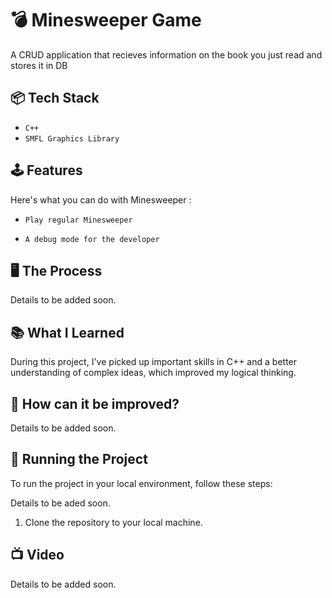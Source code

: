 # 💣 Minesweeper Game

A CRUD application that recieves information on the book you just read and stores it in DB

## 📦 Tech Stack

- `C++`
- `SMFL Graphics Library`

## 🕹️ Features

Here's what you can do with Minesweeper :
 
- `Play regular Minesweeper`

- `A debug mode for the developer`

## 🖥️ The Process

Details to be added soon.

## 📚 What I Learned

During this project, I've picked up important skills in C++ and a better understanding of complex ideas, which improved my logical thinking.


## 🧠 How can it be improved?

Details to be added soon.

## 👟 Running the Project

To run the project in your local environment, follow these steps:

Details to be aded soon.

1. Clone the repository to your local machine.

## 📺 Video

Details to be added soon.

